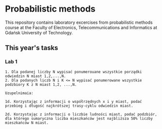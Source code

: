 # Probabilistic methods
This repository contains laboratory excercises from probabilistic methods course at the Faculty of Electronics, Telecommunications and Informatics at Gdańsk University of Technology.

## This year's tasks
### Lab 1
```
1. Dla podanej liczby N wypisać ponumerouane wszystkie porządki odwiedzin N miast 1,2,...,N.
2. Dla podanych liczb N i K <= N wypisać ponumerowane wszystkie podzbiory K z N miast 1,2, ...,N.

Uzupelnimaia:

1d. Korzystając z informacji o współrzędnych x i y miast, podać przebieg i długość najkrótszej trasy-cyklu odwiedzin miast.

2d. Korzystając z informacji o liczbie ludności miast, podać podzbiór, dla którego sumaryczna liczba mieszkańców jest najbliższa 50% liczby mieszkańców N miast.
```
